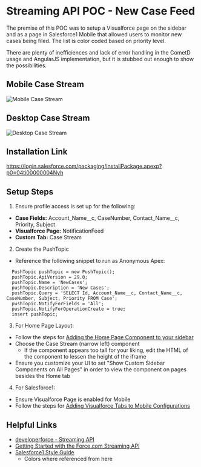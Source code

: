 # Streaming API POC - New Case Feed

The premise of this POC was to setup a Visualforce page on the sidebar and as a page in Salesforce1 Mobile that allowed users to monitor new cases being filed. The list is color coded based on priority level.

There are plenty of inefficiences and lack of error handling in the CometD usage and AngularJS implementation, but it is stubbed out enough to show the possibilities.

## Mobile Case Stream 
![Mobile Case Stream](http://mwelburn.github.com/Salesforce-Case-Streaming-API/images/mobile-case-stream.png)

## Desktop Case Stream
![Desktop Case Stream](http://mwelburn.github.com/Salesforce-Case-Streaming-API/images/desktop-case-stream.png)

## Installation Link

https://login.salesforce.com/packaging/installPackage.apexp?p0=04ti00000004Nyh

## Setup Steps

1. Ensure profile access is set up for the following:
  * **Case Fields:** Account_Name__c, CaseNumber, Contact_Name__c, Priority, Subject
  * **Visualforce Page:** NotificationFeed
  * **Custom Tab:** Case Stream

2. Create the PushTopic
  * Reference the following snippet to run as Anonymous Apex:
   
```
  PushTopic pushTopic = new PushTopic();
  pushTopic.ApiVersion = 29.0;
  pushTopic.Name = 'NewCases';
  pushTopic.Description = 'New Cases';
  pushTopic.Query = 'SELECT Id, Account_Name__c, Contact_Name__c, CaseNumber, Subject, Priority FROM Case';
  pushTopic.NotifyForFields = 'All';
  pushTopic.NotifyForOperationCreate = true;
  insert pushTopic;
```

3. For Home Page Layout:
  * Follow the steps for [Adding the Home Page Component to your sidebar](http://help.bluemangolearning.com/m/salesforce/l/24429-adding-the-home-page-component-to-your-sidebar)
  * Choose the Case Stream (narrow left) component
    * If the component appears too tall for your liking, edit the HTML of the component to lessen the height of the iframe
  * Ensure you customize your UI to set "Show Custom Sidebar Components on All Pages" in order to view the component on pages besides the Home tab

4. For Salesforce1:
 * Ensure Visualforce Page is enabled for Mobile
 * Follow the steps for [Adding Visualforce Tabs to Mobile Configurations](http://www.salesforce.com/us/developer/docs/pages/Content/pages_mobile_configs.htm)

## Helpful Links

* [developerforce - Streaming API](http://wiki.developerforce.com/page/Streaming_API)
* [Getting Started with the Force.com Streaming API](http://wiki.developerforce.com/page/Getting_Started_with_the_Force.com_Streaming_API)
* [Salesforce1 Style Guide](http://sfdc-styleguide.herokuapp.com/)
  * Colors where referenced from here